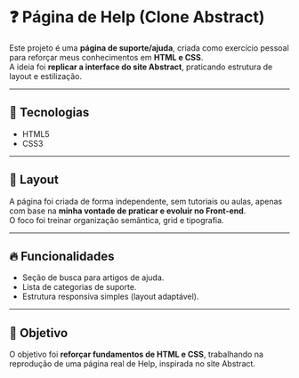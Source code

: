 # ❓ Página de Help (Clone Abstract)

Este projeto é uma **página de suporte/ajuda**, criada como exercício pessoal para reforçar meus conhecimentos em **HTML e CSS**.  
A ideia foi **replicar a interface do site Abstract**, praticando estrutura de layout e estilização.

---

## 🚀 Tecnologias
- HTML5  
- CSS3  

---

## 📸 Layout
A página foi criada de forma independente, sem tutoriais ou aulas, apenas com base na **minha vontade de praticar e evoluir no Front-end**.  
O foco foi treinar organização semântica, grid e tipografia.

---

## 🔥 Funcionalidades
- Seção de busca para artigos de ajuda.  
- Lista de categorias de suporte.  
- Estrutura responsiva simples (layout adaptável).  

---

## 🎯 Objetivo
O objetivo foi **reforçar fundamentos de HTML e CSS**, trabalhando na reprodução de uma página real de Help, inspirada no site Abstract.  
